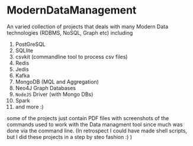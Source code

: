 # ModernDataManagement
An varied collection of projects that deals with many Modern Data technologies (RDBMS, NoSQL, Graph etc) including
1. PostGreSQL
2. SQLlite
3. csvkit (commandline tool to process csv files)
4. Redis
5. Jedis
6. Kafka
7. MongoDB (MQL and Aggregation)
8. Neo4J Graph Databases
9. `NodeJS` Driver (with Mongo DBs)
10. Spark
11. and more :)

some of the projects just contain PDF files with screenshots of the commands used to work with the Data managment tool since much was done via the command line. 
(In retrospect I could have made shell scripts, but I did these projects in a step by steo fashion :) )

